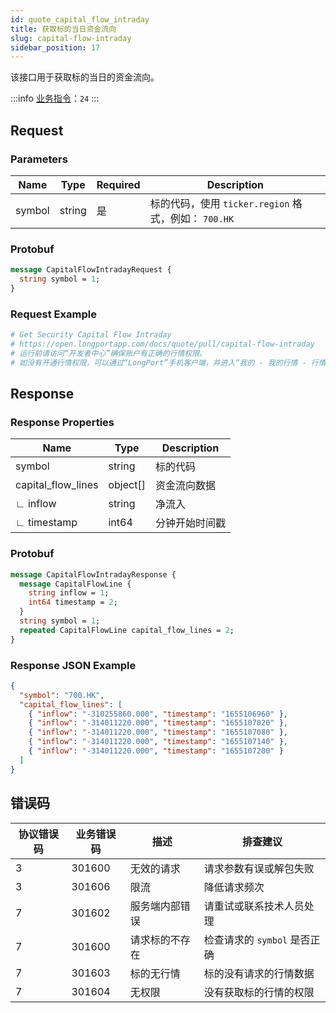 ```yaml
---
id: quote_capital_flow_intraday
title: 获取标的当日资金流向
slug: capital-flow-intraday
sidebar_position: 17
---
```


该接口用于获取标的当日的资金流向。

:::info
[业务指令](../../socket/biz-command)：`24`
:::

## Request

### Parameters

| Name   | Type   | Required | Description                                          |
| ------ | ------ | -------- | ---------------------------------------------------- |
| symbol | string | 是       | 标的代码，使用 `ticker.region` 格式，例如： `700.HK` |

### Protobuf

```protobuf
message CapitalFlowIntradayRequest {
  string symbol = 1;
}
```

### Request Example

```python
# Get Security Capital Flow Intraday
# https://open.longportapp.com/docs/quote/pull/capital-flow-intraday
# 运行前请访问“开发者中心”确保账户有正确的行情权限。
# 如没有开通行情权限，可以通过“LongPort”手机客户端，并进入“我的 - 我的行情 - 行情商城”购买开通行情权限。
```

## Response

### Response Properties

| Name               | Type     | Description    |
| ------------------ | -------- | -------------- |
| symbol             | string   | 标的代码       |
| capital_flow_lines | object[] | 资金流向数据   |
| ∟ inflow           | string   | 净流入         |
| ∟ timestamp        | int64    | 分钟开始时间戳 |

### Protobuf

```protobuf
message CapitalFlowIntradayResponse {
  message CapitalFlowLine {
    string inflow = 1;
    int64 timestamp = 2;
  }
  string symbol = 1;
  repeated CapitalFlowLine capital_flow_lines = 2;
}
```

### Response JSON Example

```json
{
  "symbol": "700.HK",
  "capital_flow_lines": [
    { "inflow": "-310255860.000", "timestamp": "1655106960" },
    { "inflow": "-314011220.000", "timestamp": "1655107020" },
    { "inflow": "-314011220.000", "timestamp": "1655107080" },
    { "inflow": "-314011220.000", "timestamp": "1655107140" },
    { "inflow": "-314011220.000", "timestamp": "1655107200" }
  ]
}
```

## 错误码

| 协议错误码 | 业务错误码 | 描述           | 排查建议                     |
| ---------- | ---------- | -------------- | ---------------------------- |
| 3          | 301600     | 无效的请求     | 请求参数有误或解包失败       |
| 3          | 301606     | 限流           | 降低请求频次                 |
| 7          | 301602     | 服务端内部错误 | 请重试或联系技术人员处理     |
| 7          | 301600     | 请求标的不存在 | 检查请求的 `symbol` 是否正确 |
| 7          | 301603     | 标的无行情     | 标的没有请求的行情数据       |
| 7          | 301604     | 无权限         | 没有获取标的行情的权限       |
